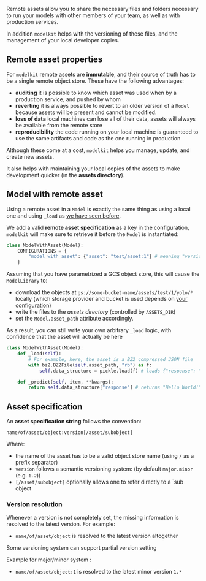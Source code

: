 Remote assets allow you to share the necessary files and folders necessary to run your models with other members of your team, as well as with production services.

In addition `modelkit` helps with the versioning of these files, and the management of your local developer copies.

## Remote asset properties

For `modelkit` remote assets are **immutable**, and their source of truth has to be a single remote object store. These have the following advantages:

- **auditing** it is possible to know which asset was used when by a production service, and pushed by whom
- **reverting** it is always possible to revert to an older version of a `Model` because assets will be present and cannot be modified.
- **loss of data** local machines can lose all of their data, assets will always be available from the remote store
- **reproducibility** the code running on your local machine is guaranteed to use the same artifacts and code as the one running in production

Although these come at a cost, `modelkit` helps you manage, update, and create new assets.

It also helps with maintaining your local copies of the assets to make development quicker (in the **assets directory**).

## Model with remote asset

Using a remote asset in a `Model` is exactly the same thing as using a local one and using `_load` as [we have seen before](../library/models/model_with_load.md).

We add a valid **remote asset specification** as a key in the configuration,
`modelkit` will make sure to retrieve it before the `Model` is instantiated:

```python
class ModelWithAsset(Model):
    CONFIGURATIONS = {
        "model_with_asset": {"asset": "test/asset:1"} # meaning "version 1 of test/asset"
    }
```

Assuming that you have parametrized a GCS object store, this will cause the `ModelLibrary` to:

- download the objects at `gs://some-bucket-name/assets/test/1/yolo/*` locally (which storage provider and bucket is used depends on [your configuration](storage_provider.md))
- write the files to the *assets directory* (controlled by `ASSETS_DIR`)
- set the `Model.asset_path` attribute accordingly.

As a result, you can still write your own arbitrary `_load` logic, with confidence that the asset will actually be here

```python
class ModelWithAsset(Model):
    def _load(self):
        # For example, here, the asset is a BZ2 compressed JSON file
        with bz2.BZ2File(self.asset_path, "rb") as f:
            self.data_structure = pickle.load(f) # loads {"response": "Hello World!"}

    def _predict(self, item, **kwargs):
        return self.data_structure["response"] # returns "Hello World!"
```

## Asset specification

An **asset specification string** follows the convention:

```
name/of/asset/object:version[/asset/subobject]
```

Where:

- the name of the asset has to be a valid object store name (using `/` as a prefix separator)
- `version` follows a semantic versioning system: (by default `major.minor` (e.g. `1.2`))
- `[/asset/subobject]` optionally allows one to refer directly to a `sub object

### Version resolution

Whenever a version is not completely set, the missing information is resolved to the latest version. For example:

- `name/of/asset/object` is resolved to the latest version altogether

Some versioning system can support partial version setting

Example for major/minor system :

- `name/of/asset/object:1` is resolved to the latest minor version `1.*`

